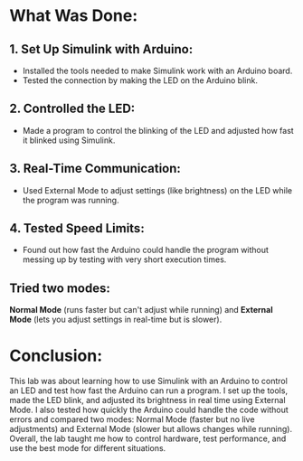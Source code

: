 # What Was Done:

## 1. Set Up Simulink with Arduino:
- Installed the tools needed to make Simulink work with an Arduino board.
- Tested the connection by making the LED on the Arduino blink.
  
## 2. Controlled the LED:
- Made a program to control the blinking of the LED and adjusted how fast it blinked using Simulink.
  
## 3. Real-Time Communication:
- Used External Mode to adjust settings (like brightness) on the LED while the program was running.
## 4. Tested Speed Limits:
- Found out how fast the Arduino could handle the program without messing up by testing with very short execution times.

## Tried two modes: 
**Normal Mode** (runs faster but can't adjust while running) and **External Mode** (lets you adjust settings in real-time but is slower).

# Conclusion: 
This lab was about learning how to use Simulink with an Arduino to control an LED and test how fast the Arduino can run a program. 
I set up the tools, made the LED blink, and adjusted its brightness in real time using External Mode. 
I also tested how quickly the Arduino could handle the code without errors and compared two modes: 
Normal Mode (faster but no live adjustments) and External Mode (slower but allows changes while running). 
Overall, the lab taught me how to control hardware, test performance, and use the best mode for different situations.
